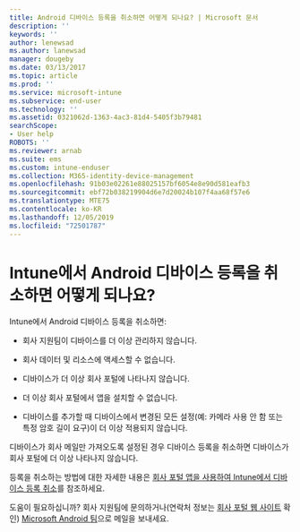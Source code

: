 ```yaml
---
title: Android 디바이스 등록을 취소하면 어떻게 되나요? | Microsoft 문서
description: ''
keywords: ''
author: lenewsad
ms.author: lanewsad
manager: dougeby
ms.date: 03/13/2017
ms.topic: article
ms.prod: ''
ms.service: microsoft-intune
ms.subservice: end-user
ms.technology: ''
ms.assetid: 0321062d-1363-4ac3-81d4-5405f3b79481
searchScope:
- User help
ROBOTS: ''
ms.reviewer: arnab
ms.suite: ems
ms.custom: intune-enduser
ms.collection: M365-identity-device-management
ms.openlocfilehash: 91b03e02261e88025157bf6054e8e90d581eafb3
ms.sourcegitcommit: ebf72b038219904d6e7d20024b107f4aa68f57e6
ms.translationtype: MTE75
ms.contentlocale: ko-KR
ms.lasthandoff: 12/05/2019
ms.locfileid: "72501787"
---
```

# <a name="what-happens-if-you-unenroll-your-android-device-from-intune"></a>Intune에서 Android 디바이스 등록을 취소하면 어떻게 되나요?

Intune에서 Android 디바이스 등록을 취소하면:

- 회사 지원팀이 디바이스를 더 이상 관리하지 않습니다.

- 회사 데이터 및 리소스에 액세스할 수 없습니다.

- 디바이스가 더 이상 회사 포털에 나타나지 않습니다.

- 더 이상 회사 포털에서 앱을 설치할 수 없습니다.

- 디바이스를 추가할 때 디바이스에서 변경된 모든 설정(예: 카메라 사용 안 함 또는 특정 암호 길이 요구)이 더 이상 적용되지 않습니다.

디바이스가 회사 메일만 가져오도록 설정된 경우 디바이스 등록을 취소하면 디바이스가 회사 포털에 더 이상 나타나지 않습니다.

등록을 취소하는 방법에 대한 자세한 내용은 [회사 포털 앱을 사용하여 Intune에서 디바이스 등록 취소](unenroll-your-device-from-intune-android.md)를 참조하세요.

도움이 필요하십니까? 회사 지원팀에 문의하거나(연락처 정보는 [회사 포털 웹 사이트](https://go.microsoft.com/fwlink/?linkid=2010980) 확인) <a href="mailto:wintunedroidfbk@microsoft.com?subject=I have questions about unenrolling my Android device&body=Describe the issue you're experiencing here.">Microsoft Android 팀</a>으로 메일을 보내세요.
